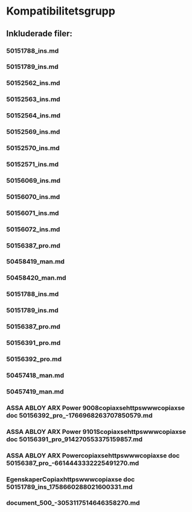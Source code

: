 # Kompatibilitetsgrupp

## Inkluderade filer:


### 50151788_ins.md

### 50151789_ins.md

### 50152562_ins.md

### 50152563_ins.md

### 50152564_ins.md

### 50152569_ins.md

### 50152570_ins.md

### 50152571_ins.md

### 50156069_ins.md

### 50156070_ins.md

### 50156071_ins.md

### 50156072_ins.md

### 50156387_pro.md

### 50458419_man.md

### 50458420_man.md

### 50151788_ins.md

### 50151789_ins.md

### 50156387_pro.md

### 50156391_pro.md

### 50156392_pro.md

### 50457418_man.md

### 50457419_man.md

### ASSA ABLOY ARX Power 9008copiaxsehttpswwwcopiaxse  doc  50156392_pro_-1766968263707850579.md

### ASSA ABLOY ARX Power 9101Scopiaxsehttpswwwcopiaxse  doc  50156391_pro_914270553375159857.md

### ASSA ABLOY ARX Powercopiaxsehttpswwwcopiaxse  doc  50156387_pro_-6614443332225491270.md

### EgenskaperCopiaxhttpswwwcopiaxse  doc  50151789_ins_1758660288021600331.md

### document_500_-3053117514646358270.md
